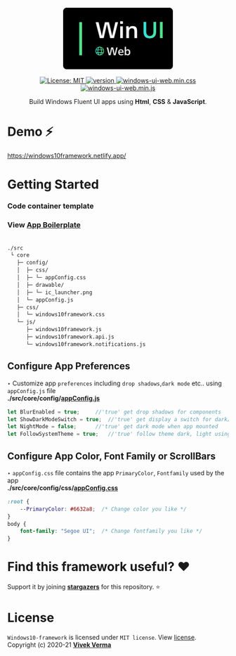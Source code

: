 <p align="center"> 
  <img src="docs/public/static/logo.png" width="250" /> 
</p>

<meta name='keywords' content='Windows10, FluentUI, framework, html, css, js'>
<meta name='description' content='Build Windows Fluent UI apps or electron apps using html,css & js'>
<meta name='author' content='Vivek Verma'>

<p align="center">
	
  <a href="https://github.com/virtualvivek/windows-ui-web/blob/master/LICENSE">
    <img src="https://img.shields.io/badge/License-MIT-darklime.svg?style=flat-square&color=%23C3002F"
      alt="License: MIT" />
  </a>

  <a href="https://github.com/virtualvivek/windows-ui-web/releases/latest">
    <img src="https://img.shields.io/github/v/release/virtualvivek/windows-ui-web?label=Release&style=flat-square&color=%2331b57e"
      alt="version" />
  </a>
  
  
  <a href="https://github.com/virtualvivek/windows-ui-web/tree/main/dist/windows-ui-web.min.css">
    <img src="https://img.shields.io/github/size/virtualvivek/windows-ui-web/dist/windows-ui-web.min.css?style=flat-square&logo=css3&color=1572B6&label=windows-ui-web.min.css" alt="windows-ui-web.min.css" />
  </a>
  
  <a href="https://github.com/virtualvivek/windows-ui-web/tree/main/dist/windows-ui-web.min.js">
    <img src="https://img.shields.io/github/size/virtualvivek/windows-ui-web/dist/windows-ui-web.min.js?style=flat-square&logo=JavaScript&color=F7DF1E&label=windows-ui-web.min.js" alt="windows-ui-web.min.js" />
  </a>
   
</p>


<p align="center">Build Windows Fluent UI apps using <b>Html</b>, <b>CSS</b> & <b>JavaScript</b>.</p>

	
# Demo ⚡
https://windows10framework.netlify.app/



<h1>Getting Started</h1>

### Code container template
<h3>View <a href="templates/screen-main.html">App Boilerplate</a></h3> 

```htm

./src
 └ core
   ├─ config/
   │  ├─ css/
   │  ├─ └─ appConfig.css
   │  ├─ drawable/
   │  ├─ └─ ic_launcher.png
   │  └─ appConfig.js
   ├─ css/
   │  └─ windows10framework.css
   └─ js/
      ├─ windows10framework.js
      ├─ windows10framework.api.js
      └─ windows10framework.notifications.js
```



## Configure App Preferences
‣ Customize app `preferences` including `drop shadows`,`dark mode` etc.. using `appConfig.js` file <br>
<b>./src/core/config/<a href="src/core/config/appConfig.js">appConfig.js </a></b>


```js
let BlurEnabled = true;  	//'true' get drop shadows for components
let ShowDarkModeSwitch = true;  //'true' get display a switch for dark/light mode
let NightMode = false;  	//'true' get dark mode when app mounted
let FollowSystemTheme = true;  	//'true' follow theme dark, light using system 
```

## Configure App Color, Font Family or ScrollBars
‣ `appConfig.css` file contains the app `PrimaryColor`, `Fontfamily` used by the app <br>
<b>./src/core/config/css/<a href="src/core/config/css/appConfig.css">appConfig.css</a></b>


```css
:root {
    --PrimaryColor: #6632a8;  /* Change color you like */ 
}
body {
    font-family: "Segoe UI";  /* Change fontfamily you like */
}
```


# Find this framework useful? :heart:
Support it by joining [**stargazers**](https://github.com/virtualvivek/Windows10-framework/stargazers) for this repository. :star:

# License

`Windows10-framework` is licensed under `MIT license`. View [license](https://github.com/virtualvivek/Windows10-framework/blob/master/LICENSE).<br>
Copyright (c) 2020-21 [**Vivek Verma**](https://github.com/virtualvivek)
